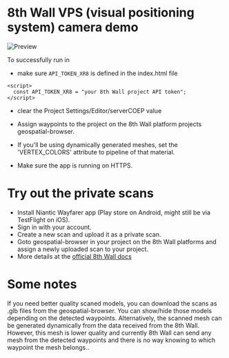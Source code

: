 # 8th Wall VPS (visual positioning system) camera demo

![Preview](previews/dynamic-mesh.webp?raw=true "Dynamically generated mesh")

To successfully run in 
- make sure `API_TOKEN_XR8` is defined in the index.html file
```
<script>
  const API_TOKEN_XR8 = "your 8th Wall project API token";
</script>
```
- clear the Project Settings/Editor/serverCOEP value

- Assign waypoints to the project on the 8th Wall platform projects geospatial-browser.

- If you'll be using dynamically generated meshes, set the 'VERTEX_COLORS' attribute to pipeline of that material.

- Make sure the app is running on HTTPS.




# Try out the private scans

- Install Niantic Wayfarer app (Play store on Android, might still be via TestFlight on iOS).
- Sign in with your account.
- Create a new scan and upload it as a private scan.
- Goto geospatial-browser in your project on the 8th Wall platforms and assign a newly uploaded scan to your project.
- More details at the [official 8th Wall docs ](https://www.8thwall.com/docs/web/#lightship-vps)

# Some notes
If you need better quality scaned models, you can download the scans as .glb files from the geospatial-browser. You can show/hide those models depending on the detected waypoints.
Alternatively, the scanned mesh can be generated dynamically from the data received from the 8th Wall. However, this mesh is lower quality and currently 8th Wall can send any mesh from the detected waypoints and there is no way knowing to which waypoint the mesh belongs..